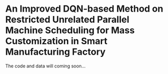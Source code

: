 # An Improved DQN-based Method on Restricted Unrelated Parallel Machine Scheduling for Mass Customization in Smart Manufacturing Factory
The code and data will coming soon...

